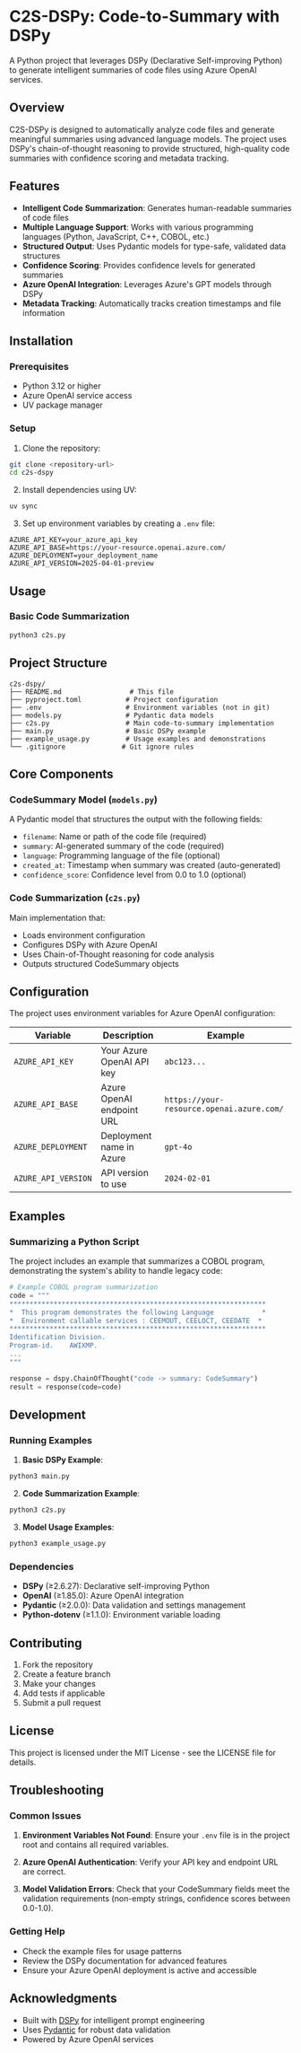 # C2S-DSPy: Code-to-Summary with DSPy

A Python project that leverages DSPy (Declarative Self-improving Python) to generate intelligent summaries of code files using Azure OpenAI services.

## Overview

C2S-DSPy is designed to automatically analyze code files and generate meaningful summaries using advanced language models. The project uses DSPy's chain-of-thought reasoning to provide structured, high-quality code summaries with confidence scoring and metadata tracking.

## Features

- **Intelligent Code Summarization**: Generates human-readable summaries of code files
- **Multiple Language Support**: Works with various programming languages (Python, JavaScript, C++, COBOL, etc.)
- **Structured Output**: Uses Pydantic models for type-safe, validated data structures
- **Confidence Scoring**: Provides confidence levels for generated summaries
- **Azure OpenAI Integration**: Leverages Azure's GPT models through DSPy
- **Metadata Tracking**: Automatically tracks creation timestamps and file information

## Installation

### Prerequisites

- Python 3.12 or higher
- Azure OpenAI service access
- UV package manager

### Setup

1. Clone the repository:
```bash
git clone <repository-url>
cd c2s-dspy
```

2. Install dependencies using UV:
```bash
uv sync
```

3. Set up environment variables by creating a `.env` file:
```env
AZURE_API_KEY=your_azure_api_key
AZURE_API_BASE=https://your-resource.openai.azure.com/
AZURE_DEPLOYMENT=your_deployment_name
AZURE_API_VERSION=2025-04-01-preview
```

## Usage

### Basic Code Summarization

```bash
python3 c2s.py
```

## Project Structure

```
c2s-dspy/
├── README.md                 # This file
├── pyproject.toml           # Project configuration
├── .env                     # Environment variables (not in git)
├── models.py                # Pydantic data models
├── c2s.py                   # Main code-to-summary implementation
├── main.py                  # Basic DSPy example
├── example_usage.py         # Usage examples and demonstrations
└── .gitignore              # Git ignore rules
```

## Core Components

### CodeSummary Model (`models.py`)

A Pydantic model that structures the output with the following fields:

- `filename`: Name or path of the code file (required)
- `summary`: AI-generated summary of the code (required)
- `language`: Programming language of the file (optional)
- `created_at`: Timestamp when summary was created (auto-generated)
- `confidence_score`: Confidence level from 0.0 to 1.0 (optional)

### Code Summarization (`c2s.py`)

Main implementation that:
- Loads environment configuration
- Configures DSPy with Azure OpenAI
- Uses Chain-of-Thought reasoning for code analysis
- Outputs structured CodeSummary objects

## Configuration

The project uses environment variables for Azure OpenAI configuration:

| Variable | Description | Example |
|----------|-------------|---------|
| `AZURE_API_KEY` | Your Azure OpenAI API key | `abc123...` |
| `AZURE_API_BASE` | Azure OpenAI endpoint URL | `https://your-resource.openai.azure.com/` |
| `AZURE_DEPLOYMENT` | Deployment name in Azure | `gpt-4o` |
| `AZURE_API_VERSION` | API version to use | `2024-02-01` |

## Examples

### Summarizing a Python Script

The project includes an example that summarizes a COBOL program, demonstrating the system's ability to handle legacy code:

```python
# Example COBOL program summarization
code = """
****************************************************************
*  This program demonstrates the following Language            *
*  Environment callable services : CEEMOUT, CEELOCT, CEEDATE  *
****************************************************************
Identification Division.
Program-id.    AWIXMP.
...
"""

response = dspy.ChainOfThought("code -> summary: CodeSummary")
result = response(code=code)
```

## Development

### Running Examples

1. **Basic DSPy Example**:
```bash
python3 main.py
```

2. **Code Summarization Example**:
```bash
python3 c2s.py
```

3. **Model Usage Examples**:
```bash
python3 example_usage.py
```

### Dependencies

- **DSPy** (≥2.6.27): Declarative self-improving Python
- **OpenAI** (≥1.85.0): Azure OpenAI integration
- **Pydantic** (≥2.0.0): Data validation and settings management
- **Python-dotenv** (≥1.1.0): Environment variable loading

## Contributing

1. Fork the repository
2. Create a feature branch
3. Make your changes
4. Add tests if applicable
5. Submit a pull request

## License

This project is licensed under the MIT License - see the LICENSE file for details.

## Troubleshooting

### Common Issues

1. **Environment Variables Not Found**: Ensure your `.env` file is in the project root and contains all required variables.

2. **Azure OpenAI Authentication**: Verify your API key and endpoint URL are correct.

3. **Model Validation Errors**: Check that your CodeSummary fields meet the validation requirements (non-empty strings, confidence scores between 0.0-1.0).

### Getting Help

- Check the example files for usage patterns
- Review the DSPy documentation for advanced features
- Ensure your Azure OpenAI deployment is active and accessible

## Acknowledgments

- Built with [DSPy](https://dspy.ai) for intelligent prompt engineering
- Uses [Pydantic](https://pydantic.dev/) for robust data validation
- Powered by Azure OpenAI services
